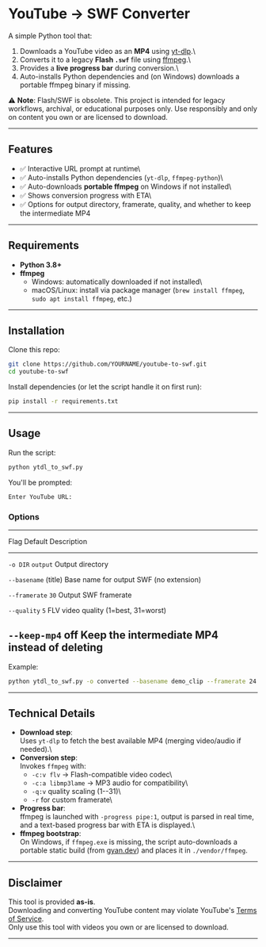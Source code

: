 # YouTube → SWF Converter

A simple Python tool that:

1.  Downloads a YouTube video as an **MP4** using
    [yt-dlp](https://github.com/yt-dlp/yt-dlp).\
2.  Converts it to a legacy **Flash `.swf`** file using
    [ffmpeg](https://ffmpeg.org/).\
3.  Provides a **live progress bar** during conversion.\
4.  Auto-installs Python dependencies and (on Windows) downloads a
    portable ffmpeg binary if missing.

⚠️ **Note**: Flash/SWF is obsolete. This project is intended for legacy
workflows, archival, or educational purposes only. Use responsibly and
only on content you own or are licensed to download.

------------------------------------------------------------------------

## Features

-   ✅ Interactive URL prompt at runtime\
-   ✅ Auto-installs Python dependencies (`yt-dlp`, `ffmpeg-python`)\
-   ✅ Auto-downloads **portable ffmpeg** on Windows if not installed\
-   ✅ Shows conversion progress with ETA\
-   ✅ Options for output directory, framerate, quality, and whether to
    keep the intermediate MP4

------------------------------------------------------------------------

## Requirements

-   **Python 3.8+**
-   **ffmpeg**
    -   Windows: automatically downloaded if not installed\
    -   macOS/Linux: install via package manager (`brew install ffmpeg`,
        `sudo apt install ffmpeg`, etc.)

------------------------------------------------------------------------

## Installation

Clone this repo:

``` bash
git clone https://github.com/YOURNAME/youtube-to-swf.git
cd youtube-to-swf
```

Install dependencies (or let the script handle it on first run):

``` bash
pip install -r requirements.txt
```

------------------------------------------------------------------------

## Usage

Run the script:

``` bash
python ytdl_to_swf.py
```

You'll be prompted:

    Enter YouTube URL:

### Options

  -------------------------------------------------------------------------
  Flag            Default    Description
  --------------- ---------- ----------------------------------------------
  `-o DIR`        `output`   Output directory

  `--basename`    (title)    Base name for output SWF (no extension)

  `--framerate`   `30`       Output SWF framerate

  `--quality`     `5`        FLV video quality (1=best, 31=worst)

  `--keep-mp4`    off        Keep the intermediate MP4 instead of deleting
  -------------------------------------------------------------------------

Example:

``` bash
python ytdl_to_swf.py -o converted --basename demo_clip --framerate 24 --quality 6 --keep-mp4
```

------------------------------------------------------------------------

## Technical Details

-   **Download step**:\
    Uses `yt-dlp` to fetch the best available MP4 (merging video/audio
    if needed).\
-   **Conversion step**:\
    Invokes `ffmpeg` with:
    -   `-c:v flv` → Flash-compatible video codec\
    -   `-c:a libmp3lame` → MP3 audio for compatibility\
    -   `-q:v` quality scaling (1--31)\
    -   `-r` for custom framerate\
-   **Progress bar**:\
    ffmpeg is launched with `-progress pipe:1`, output is parsed in real
    time, and a text-based progress bar with ETA is displayed.\
-   **ffmpeg bootstrap**:\
    On Windows, if `ffmpeg.exe` is missing, the script auto-downloads a
    portable static build (from
    [gyan.dev](https://www.gyan.dev/ffmpeg/builds/)) and places it in
    `./vendor/ffmpeg`.

------------------------------------------------------------------------

## Disclaimer

This tool is provided **as-is**.\
Downloading and converting YouTube content may violate YouTube's [Terms
of Service](https://www.youtube.com/static?gl=US&template=terms).\
Only use this tool with videos you own or are licensed to download.

------------------------------------------------------------------------

